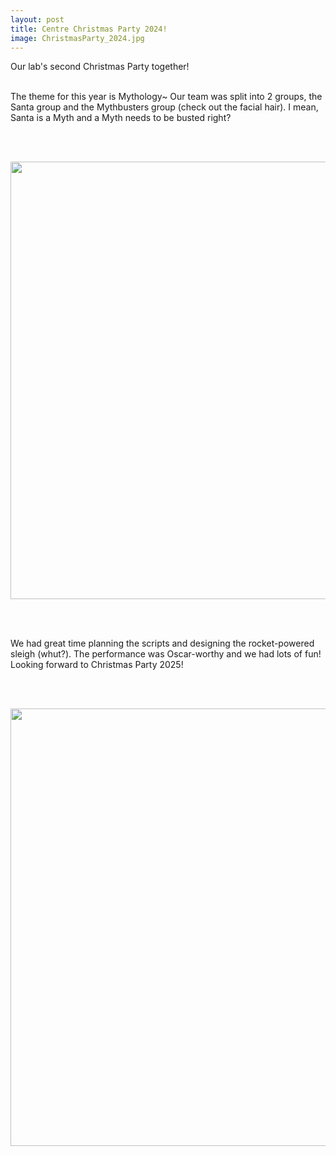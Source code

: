 ```yaml
---
layout: post
title: Centre Christmas Party 2024!
image: ChristmasParty_2024.jpg
---
```


Our lab's second Christmas Party together!
<br><br>

The theme for this year is Mythology~
Our team was split into 2 groups, the Santa group
and the Mythbusters group (check out the facial hair). 
I mean, Santa is a Myth and a Myth needs to be busted right?

<br><br>

<div style="text-align: center"><img src="{{ site.baseurl }}/images/20241213_190139.jpg" width="700" /></div>

<br><br>

We had great time planning the scripts and designing the rocket-powered
sleigh (whut?). The performance was Oscar-worthy and we had lots of fun!
Looking forward to Christmas Party 2025! 

<br><br>

<div style="text-align: center"><img src="{{ site.baseurl }}/images/IMG_5029.jpg" width="700" /></div>

<br><br>